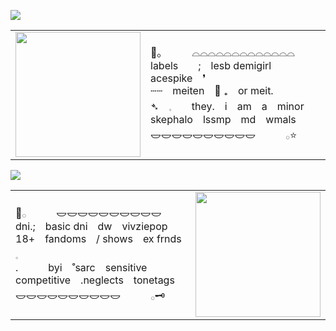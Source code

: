 ![](https://komarev.com/ghpvc/?username=s7ri&color=7fbdc1&label=losers)

<table>
  <tr>
    <td><img src="https://files.catbox.moe/07zrec.jpg" width="200"></td>
    <td>
     🍊｡　　　⌓⌓⌓⌓⌓⌓⌓⌓⌓⌓⌓⌓⌓ <br>
     labels　　; lesb  demigirl  acespike ❜ <br>
     ┄┄　meiten 🪽 ₊ or  meit. <br>
     ➴　𓈒　　they.　i　am　a　minor <br>
     skephalo　lssmp　md　wmals <br>
     𐃬𐃬𐃬𐃬𐃬𐃬𐃬𐃬𐃬𐃬　　　𓂂⭐ <br>
    </td>
  </tr>
</table>

![](https://cdn.discordapp.com/attachments/804978370050916362/1236266987336896524/171481663078353414-14.gif?ex=67f3ac5a&is=67f25ada&hm=f5e68c5dadd545e62818540f37f6bb226fe1792e99210e923788bb7d91b6db28&)

<table>
  <tr>
    <td>
      🐾𓂂　　　𐃬𐃬𐃬𐃬𐃬𐃬𐃬𐃬𐃬𐃬 <br>
      dni.;　basic dni　dw　vivziepop <br>
      18+　fandoms　/ shows　ex frnds　𓈒 <br>
      .　　　byi　˚sarc　sensitive<br>
      competitive　.neglects　tonetags <br>
      𐃬𐃬𐃬𐃬𐃬𐃬𐃬𐃬𐃬𐃬　　　𓂂🗝️ <br>
    </td>
    <td><img src="https://files.catbox.moe/m08308.jpg" width="200"></td>
  </tr>
</table>























 
















<!--
**s7ri/s7ri** is a ✨ _special_ ✨ repository because its `README.md` (this file) appears on your GitHub profile.

Here are some ideas to get you started:

- 🔭 I’m currently working on ...
- 🌱 I’m currently learning ...
- 👯 I’m looking to collaborate on ...
- 🤔 I’m looking for help with ...
- 💬 Ask me about ...
- 📫 How to reach me: ...
- 😄 Pronouns: ...
- ⚡ Fun fact: ...
-->
